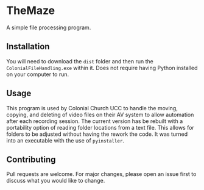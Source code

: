 # TheMaze
A simple file processing program.

## Installation

You will need to download the `dist` folder and then run the `ColonialFileHandling.exe` within it. Does not require having Python installed on your computer to run.

## Usage

This program is used by Colonial Church UCC to handle the moving, copying, and deleting of video files on their AV system to allow automation after each recording session. The current version has be rebuilt with a portability option of reading folder locations from a text file. This allows for folders to be adjusted without having the rework the code. It was turned into an executable with the use of `pyinstaller`.

## Contributing
Pull requests are welcome. For major changes, please open an issue first to discuss what you would like to change.
